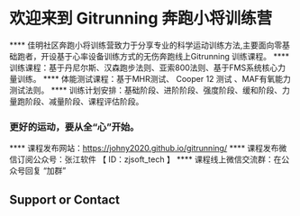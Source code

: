 # 欢迎来到 Gitrunning 奔跑小将训练营
**** 佳明社区奔跑小将训练营致力于分享专业的科学运动训练方法,主要面向零基础跑者，开设基于心率设备训练方式的无伤奔跑线上Gitrunning 训练课程。
**** 训练课程：基于丹尼尔斯、汉森跑步法则、亚索800法则、基于FMS系统核心力量训练。
**** 体能测试课程：基于MHR测试、 Cooper 12 测试 、MAF有氧能力测试法则。
**** 训练计划安排：基础阶段、进阶阶段、强度阶段、缓和阶段、力量跑阶段、减量阶段、课程评估阶段。

### 更好的运动，要从全“心”开始。
**** 课程发布网站：https://johny2020.github.io/gitrunning/
**** 课程发布微信订阅公众号：张江软件 【 ID：zjsoft_tech 】
**** 课程线上微信交流群：在公众号回复 “加群”
## Support or Contact
